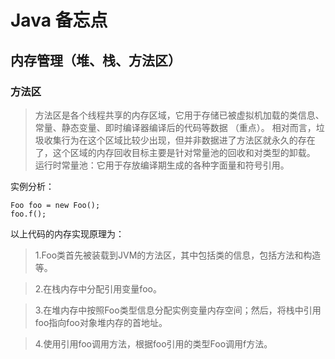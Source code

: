 # Java 备忘点


## 内存管理（堆、栈、方法区）

### 方法区

>方法区是各个线程共享的内存区域，它用于存储已被虚拟机加载的类信息、常量、静态变量、即时编译器编译后的代码等数据 （重点）。
>相对而言，垃圾收集行为在这个区域比较少出现，但并非数据进了方法区就永久的存在了，这个区域的内存回收目标主要是针对常量池的回收和对类型的卸载。
>运行时常量池：它用于存放编译期生成的各种字面量和符号引用。

实例分析：
    
    Foo foo = new Foo();
    foo.f();

以上代码的内存实现原理为：
 >1.Foo类首先被装载到JVM的方法区，其中包括类的信息，包括方法和构造等。
 
 >2.在栈内存中分配引用变量foo。
 
 >3.在堆内存中按照Foo类型信息分配实例变量内存空间；然后，将栈中引用foo指向foo对象堆内存的首地址。 
 
 >4.使用引用foo调用方法，根据foo引用的类型Foo调用f方法。
